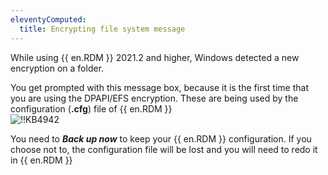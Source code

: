 ```yaml
---
eleventyComputed:
  title: Encrypting file system message
---
```

While using {{ en.RDM }} 2021.2 and higher, Windows detected a new encryption on a folder.  

You get prompted with this message box, because it is the first time that you are using the DPAPI/EFS encryption. These are being used by the configuration (**.cfg**) file of {{ en.RDM }}  
![!!KB4942](https://webdevolutions.azureedge.net/docs/en/kb/KB4942.png)  

You need to ***Back up now*** to keep your {{ en.RDM }} configuration. If you choose not to, the configuration file will be lost and you will need to redo it in {{ en.RDM }}

